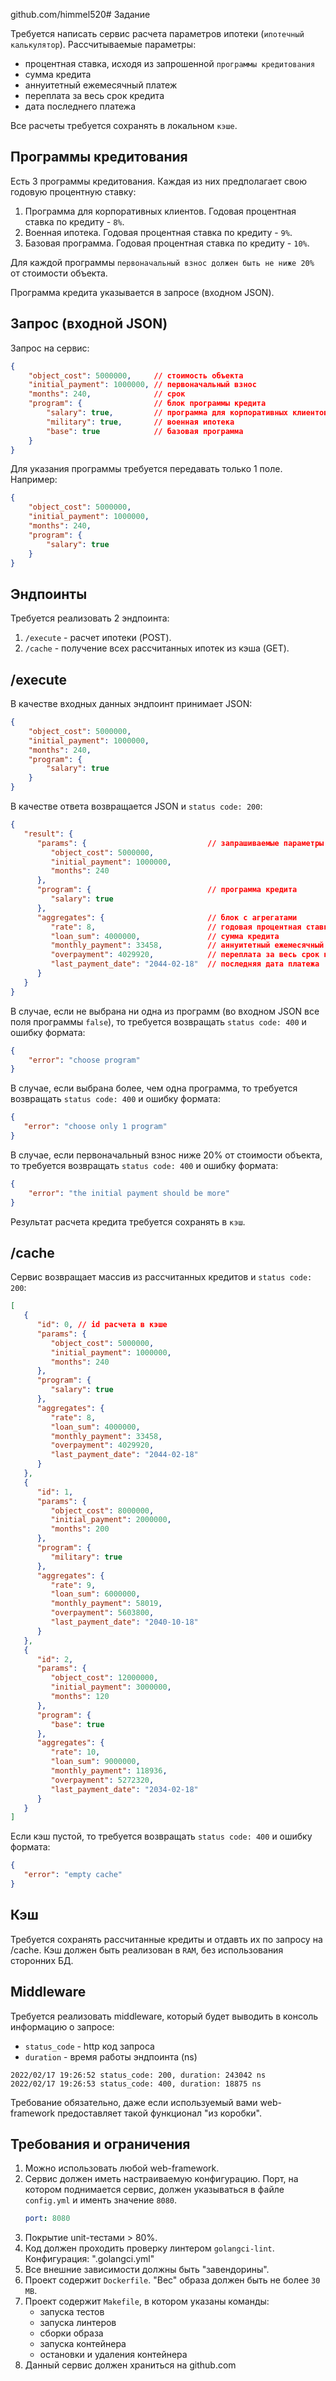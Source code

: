 github.com/himmel520# Задание

Требуется написать сервис расчета параметров ипотеки (`ипотечный калькулятор`).
Рассчитываемые параметры:
   - процентная ставка, исходя из запрошенной `программы кредитования`
   - сумма кредита
   - аннуитетный ежемесячный платеж
   - переплата за весь срок кредита
   - дата последнего платежа

Все расчеты требуется сохранять в локальном `кэше`.

## Программы кредитования
Есть 3 программы кредитования. Каждая из них предполагает свою годовую процентную ставку:

1. Программа для корпоративных клиентов. Годовая процентная ставка по кредиту - `8%`.
2. Военная ипотека. Годовая процентная ставка по кредиту - `9%`.
3. Базовая программа. Годовая процентная ставка по кредиту - `10%`.

Для каждой программы `первоначальный взнос должен быть не ниже 20%` от стоимости объекта.

Программа кредита указывается в запросе (входном JSON).

## Запрос (входной JSON)

Запрос на сервис:
```json
{
    "object_cost": 5000000,     // стоимость объекта
    "initial_payment": 1000000, // первоначальный взнос
    "months": 240,              // срок
    "program": {                // блок программы кредита
        "salary": true,         // программа для корпоративных клиентов
        "military": true,       // военная ипотека
        "base": true            // базовая программа
    }
}
```

Для указания программы требуется передавать только 1 поле. Например:
```json
{
    "object_cost": 5000000,
    "initial_payment": 1000000,
    "months": 240,
    "program": {
        "salary": true
    }
}
```

## Эндпоинты

Требуется реализовать 2 эндпоинта:
1. `/execute` - расчет ипотеки (POST).
2. `/cache` - получение всех рассчитанных ипотек из кэша (GET).

## /execute
В качестве входных данных эндпоинт принимает JSON:
```json
{
    "object_cost": 5000000,
    "initial_payment": 1000000,
    "months": 240,
    "program": {
        "salary": true
    }
}
```
В качестве ответа возвращается JSON и `status code: 200`:
```json
{
   "result": {
      "params": {                           // запрашиваемые параметры кредита
         "object_cost": 5000000,
         "initial_payment": 1000000,
         "months": 240
      },
      "program": {                          // программа кредита
         "salary": true
      },
      "aggregates": {                       // блок с агрегатами
         "rate": 8,                         // годовая процентная ставка
         "loan_sum": 4000000,               // сумма кредита
         "monthly_payment": 33458,          // аннуитетный ежемесячный платеж
         "overpayment": 4029920,            // переплата за весь срок кредита
         "last_payment_date": "2044-02-18"  // последняя дата платежа
      }
   }
}
```

В случае, если не выбрана ни одна из программ (во входном JSON все поля программы `false`), то требуется возвращать `status code: 400` и ошибку формата:
```json
{
    "error": "choose program"
}
```

В случае, если выбрана более, чем одна программа, то требуется возвращать `status code: 400` и ошибку формата:
```json
{
   "error": "choose only 1 program"
}
```

В случае, если первоначальный взнос ниже 20% от стоимости объекта, то требуется возвращать `status code: 400` и ошибку формата:
```json
{
    "error": "the initial payment should be more"
}
```


Результат расчета кредита требуется сохранять в `кэш`.

## /cache
Сервис возвращает массив из рассчитанных кредитов и `status code: 200`:
```json
[
   {
      "id": 0, // id расчета в кэше
      "params": {
         "object_cost": 5000000,
         "initial_payment": 1000000,
         "months": 240
      },
      "program": {
         "salary": true
      },
      "aggregates": {
         "rate": 8,
         "loan_sum": 4000000,
         "monthly_payment": 33458,
         "overpayment": 4029920,
         "last_payment_date": "2044-02-18"
      }
   },
   {
      "id": 1,
      "params": {
         "object_cost": 8000000,
         "initial_payment": 2000000,
         "months": 200
      },
      "program": {
         "military": true
      },
      "aggregates": {
         "rate": 9,
         "loan_sum": 6000000,
         "monthly_payment": 58019,
         "overpayment": 5603800,
         "last_payment_date": "2040-10-18"
      }
   },
   {
      "id": 2,
      "params": {
         "object_cost": 12000000,
         "initial_payment": 3000000,
         "months": 120
      },
      "program": {
         "base": true
      },
      "aggregates": {
         "rate": 10,
         "loan_sum": 9000000,
         "monthly_payment": 118936,
         "overpayment": 5272320,
         "last_payment_date": "2034-02-18"
      }
   }
]
```
Если кэш пустой, то требуется возвращать `status code: 400` и ошибку формата:
```json
{
   "error": "empty cache"
}
```

## Кэш
Требуется сохранять рассчитанные кредиты и отдавть их по запросу на /cache.
Кэш должен быть реализован в `RAM`, без использования сторонних БД.

## Middleware
Требуется реализовать middleware, который будет выводить в консоль информацию о запросе:
   - `status_code` - http код запроса
   - `duration` - время работы эндпоинта (ns)
   ```text
   2022/02/17 19:26:52 status_code: 200, duration: 243042 ns
   2022/02/17 19:26:53 status_code: 400, duration: 18875 ns
   ```
Требование обязательно, даже если используемый вами web-framework предоставляет такой функционал "из коробки".

## Требования и ограничения
1. Можно использовать любой web-framework.
2. Сервис должен иметь настраиваемую конфигурацию.
Порт, на котором поднимается сервис, должен указываться в файле `config.yml` и именть значение `8080`.
    ```yaml
    port: 8080
    ```
3. Покрытие unit-тестами > 80%.
4. Код должен проходить проверку линтером `golangci-lint`. Конфигурация: ".golangci.yml"
5. Все внешние зависимости должны быть "завендорины".
6. Проект содержит `Dockerfile`. "Вес" образа должен быть не более `30 MB`.
7. Проект содержит `Makefile`, в котором указаны команды:
    - запуска тестов
    - запуска линтеров
    - сборки образа
    - запуска контейнера
    - остановки и удаления контейнера
8. Данный сервис должен храниться на github.com
